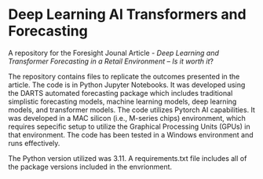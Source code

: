 # Deep Learning AI Transformers and Forecasting
A repository for the Foresight Jounal Article - _Deep Learning and Transformer Forecasting in a Retail Environment – Is it worth it_?

The repository contains files to replicate the outcomes presented in the article. The code is in Python Jupyter Notebooks. 
It was developed using the DARTS automated forecasting package which includes traditional simplistic forecasting models, 
machine learning models, deep learning models, and transformer models. The code utilizes Pytorch AI capabilities. It
was developed in a MAC silicon (i.e., M-series chips) environment, which requires sepecific setup to utilize the 
Graphical Processing Units (GPUs) in that environment. The code has been tested in a Windows environment and runs effectively.

The Python version utilized was 3.11. A requirements.txt file includes all of the package versions included in the
envrionment. 
